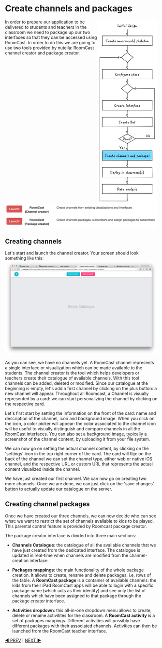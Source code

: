 # Create channels and packages
<img src="images/dev_process_5.png" width="200" align="right">

In order to prepare our application to be delivered to students and teachers in the classroom we need to package up our two interfaces so that they can be accessed using RoomCast. In order to do this we are going to use two tools provided by nutella: RoomCast channel creator and package creator.

<img src="images/rc_interfaces.png">

## Creating channels
Let's start and launch the channel creator. Your screen should look something like this:
<img src="images/rc_channel_creat.png">

As you can see, we have no channels yet. A RoomCast channel represents a single interface or visualization which can be made available to the students.
The channel creator is the tool which helps developers or teachers create their catalogue of available channels. With this tool channels can be added, deleted or modified.
Since our catalogue at the beginning is empty, let's add a first channel by clicking on the plus button: a new channel will appear.
Throughout all Roomcast, a Channel is visually represented by a card: we can start personalizing the channel by clicking on the respective card.

Let's first start by setting the information on the front of the card: name and description of the channel, icon and background image. When you click on the icon, a color picker will appear: the color associated to the channel icon will be useful to visually distinguish and compare channels in all the RoomCast interfaces. You can also set a background image, typically a screenshot of the channel content, by uploading it from your file system.

We can now go on setting the actual channel content, by clicking on the 'settings' icon in the top right corner of the card. The card will flip: on the back of the channel we can set the channel type, either web or native iOS channel, and the respective URL or custom URL that represents the actual content visualized inside the channel.

We have just created our first channel. We can now go on creating two more channels. Once we are done, we can just click on the 'save changes' button to actually update our catalogue on the server.

## Creating channel packages
Once we have created our three channels, we can now decide who can see what: we want to restrict the set of channels available to kids to be played. This parental control feature is provided by Roomcast package creator.

The package creator interface is divided into three main sections:

- **Channels Catalogue**: the catalogue of all the available channels that we have just created from the dedicated interface. The catalogue is updated in real-time when channels are modified from the channel-creation interface.

- **Packages mappings**: the main functionality of the whole package creation. It allows to create, rename and delete packages, i.e. rows of the table. A **RoomCast package** is a container of available channels: the kids from their iPad RoomCast apps will be able to login with a specific package name (which acts as their identity) and see only the list of channels which have been assigned to that package through the package creator interface.

- **Activities dropdown**: this all-in-one dropdown menu allows to create, delete or rename activitites for the classroom. A **RoomCast activity** is a set of packages mappings. Different activities will possibly have different packages with their associated channels.  Activities can then be launched from the RoomCast teacher interface.

[:arrow_backward: PREV](tutorial_7.md) | [NEXT :arrow_forward:](tutorial_9.md)